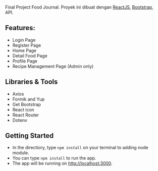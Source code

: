 

Final Project Food Journal. Proyek ini dibuat dengan [ReactJS](https://reactjs.org/), [Bootstrap](https://getbootstrap.com/), API.

## Features:

- Login Page
- Register Page
- Home Page
- Detail Food Page
- Profile Page
- Recipe Management Page (Admin only)

## Libraries & Tools

- Axios
- Formik and Yup
- Get Bootstrap
- React icon
- React Router
- Dotenv

## Getting Started

- In the directiory, type `npm install` on your terminal to adding node module.
- You can type `npm install` to run the app.
- The app will be running on [http://localhost:3000](http://localhost:3000).